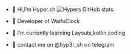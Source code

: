 - 👋 Hi,I’m Hyper.sh
![Hypers GitHub stats](https://github-readme-stats.vercel.app/api?username=abaddon-66&show_icons=true&theme=radical)


- 👀 Developer of WaifuClock
- 🌱 I’m currently learning Layouts,kotlin,coding
- 🍂 contact me on @hyp3r_sh  on telegram

<!---
abaddon-66/abaddon-66 is a ✨ special ✨ repository because its `README.md` (this file) appears on your GitHub profile.
You can click the Preview link to take a look at your changes.
--->
